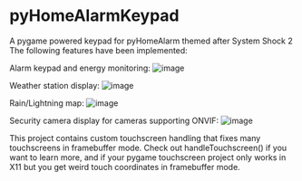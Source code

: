 # pyHomeAlarmKeypad
A pygame powered keypad for pyHomeAlarm themed after System Shock 2
The following features have been implemented:

Alarm keypad and energy monitoring:
![image](https://github.com/dividebysandwich/pyHomeAlarmKeypad/assets/23048489/6bd1a13e-2ed5-4fa1-9b53-148e214ed818)

Weather station display:
![image](https://github.com/dividebysandwich/pyHomeAlarmKeypad/assets/23048489/4c1e4d20-960d-4f76-9a02-fae3a5035e19)

Rain/Lightning map:
![image](https://github.com/dividebysandwich/pyHomeAlarmKeypad/assets/23048489/56115c2d-e73e-481b-b037-a7b2a8f1b3aa)

Security camera display for cameras supporting ONVIF:
![image](https://github.com/dividebysandwich/pyHomeAlarmKeypad/assets/23048489/673f2ce2-3cd8-47b7-85a7-0c9a074b2822)


This project contains custom touchscreen handling that fixes many touchscreens in framebuffer mode. Check out handleTouchscreen() if you want to learn more, and if your pygame touchscreen project only works in X11 but you get weird touch coordinates in framebuffer mode.

